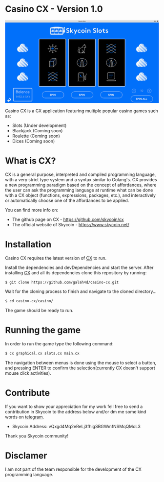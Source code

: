 # Casino CX - Version 1.0

![casino cx](https://github.com/galah4d/casino-cx/blob/master/screenshots/slots-screen.png)

Casino CX is a CX application featuring multiple popular casino games such as:

  - Slots (Under development)
  - Blackjack (Coming soon)
  - Roulette (Coming soon)
  - Dices (Coming soon)

# What is CX?
CX is a general purpose, interpreted and compiled programming language, with a very strict type system and a syntax similar to Golang's. CX provides a new programming paradigm based on the concept of affordances, where the user can ask the programming language at runtime what can be done with a CX object (functions, expressions, packages, etc.), and interactively or automatically choose one of the affordances to be applied.

You can find more info on:
  - The github page on CX - https://github.com/skycoin/cx
  - The official website of Skycoin - https://www.skycoin.net/

# Installation
Casino CX requires the latest version of [CX](https://github.com/skycoin/cx) to run.

Install the dependencies and devDependencies and start the server.
After installing [CX](https://github.com/skycoin/cx) and all its dependencies clone this repository by running:

```sh
$ git clone https://github.com/galah4d/casino-cx.git
```

Wait for the cloning process to finish and navigate to the cloned directory...

```sh
$ cd casino-cx/casino/
```

The game should be ready to run.

# Running the game
In order to run the game type the following command:

```sh
$ cx graphical.cx slots.cx main.cx
```

The navigation between menus is done using the mouse to select a button, and
pressing ENTER to confirm the selection(currently CX doesn't support mouse click activities).

# Contribute
If you want to show your appreciation for my work fell free to send a contribution in Skycoin
to the address below and/or dm me some kind words on [telegram](https://t.me/taekwondouglas).
  - Skycoin Address: vQxgd4Mq2eReLj3fhigSBGWmfNSMqQMoL3

Thank you Skycoin community!

# Disclamer
I am not part of the team responsible for the development of the CX programming language.
